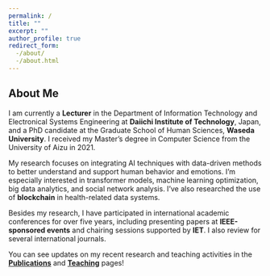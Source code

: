 ```yaml
---
permalink: /
title: ""
excerpt: ""
author_profile: true
redirect_form:
  -/about/
  -/about.html
---
```


## About Me

I am currently a **Lecturer** in the Department of Information Technology and Electronical Systems Engineering at **Daiichi Institute of Technology**, Japan, and a PhD candidate at the Graduate School of Human Sciences, **Waseda University**. I received my Master’s degree in Computer Science from the University of Aizu in 2021.

My research focuses on integrating AI techniques with data-driven methods to better understand and support human behavior and emotions. I’m especially interested in transformer models, machine learning optimization, big data analytics, and social network analysis. I’ve also researched the use of **blockchain** in health-related data systems.

Besides my research, I have participated in international academic conferences for over five years, including presenting papers at **IEEE-sponsored events** and chairing sessions supported by **IET**. I also review for several international journals.

You can see updates on my recent research and teaching activities in the **[Publications](https://academicpages.github.io/publications/)** and **[Teaching](https://academicpages.github.io/teaching/)** pages!






